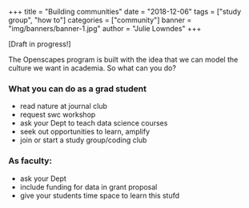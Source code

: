+++
title = "Building communities"
date = "2018-12-06"
tags = ["study group", "how to"]
categories = ["community"]
banner = "img/banners/banner-1.jpg"
author = "Julie Lowndes"
+++

[Draft in progress!]

The Openscapes program is built with the idea that we can model the culture we want in academia. So what can you do?

### What you can do as a grad student

- read nature at journal club
- request swc workshop
- ask your Dept to teach data science courses
- seek out opportunities to learn, amplify
- join or start a study group/coding club

### As faculty:

- ask your Dept 
- include funding for data in grant proposal
- give your students time space to learn this stufd
